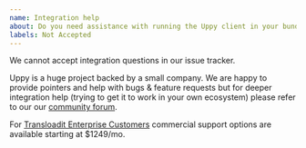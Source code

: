 ```yaml
---
name: Integration help
about: Do you need assistance with running the Uppy client in your bundler, or Companion on your own preferred server platform?
labels: Not Accepted
---
```


We cannot accept integration questions in our issue tracker. 

Uppy is a huge project backed by a small company. We are happy to provide pointers and help with bugs & feature requests but for deeper integration help (trying to get it to work in your own ecosystem) please refer to our our [community forum](https://community.transloadit.com/c/uppy). 

For [Transloadit Enterprise Customers](https://transloadit.com/pricing/) commercial support options are available starting at $1249/mo.
